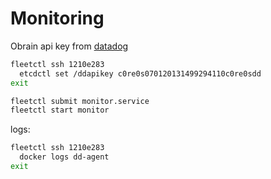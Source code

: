 # Monitoring

Obrain api key from [datadog](https://app.datadoghq.com/account/settings#api)

```bash
fleetctl ssh 1210e283
  etcdctl set /ddapikey c0re0s070120131499294110c0re0sdd
exit

fleetctl submit monitor.service 
fleetctl start monitor
```

logs:

```bash
fleetctl ssh 1210e283
  docker logs dd-agent
exit
```